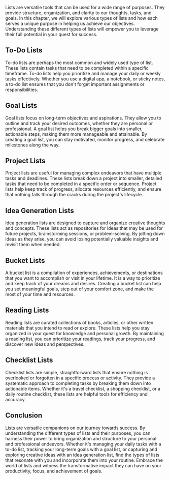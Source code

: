 
Lists are versatile tools that can be used for a wide range of purposes. They provide structure, organization, and clarity to our thoughts, tasks, and goals. In this chapter, we will explore various types of lists and how each serves a unique purpose in helping us achieve our objectives. Understanding these different types of lists will empower you to leverage their full potential in your quest for success.

To-Do Lists
-----------

To-do lists are perhaps the most common and widely used type of list. These lists contain tasks that need to be completed within a specific timeframe. To-do lists help you prioritize and manage your daily or weekly tasks effectively. Whether you use a digital app, a notebook, or sticky notes, a to-do list ensures that you don't forget important assignments or responsibilities.

Goal Lists
----------

Goal lists focus on long-term objectives and aspirations. They allow you to outline and track your desired outcomes, whether they are personal or professional. A goal list helps you break bigger goals into smaller, actionable steps, making them more manageable and attainable. By creating a goal list, you can stay motivated, monitor progress, and celebrate milestones along the way.

Project Lists
-------------

Project lists are useful for managing complex endeavors that have multiple tasks and deadlines. These lists break down a project into smaller, detailed tasks that need to be completed in a specific order or sequence. Project lists help keep track of progress, allocate resources efficiently, and ensure that nothing falls through the cracks during the project's lifecycle.

Idea Generation Lists
---------------------

Idea generation lists are designed to capture and organize creative thoughts and concepts. These lists act as repositories for ideas that may be used for future projects, brainstorming sessions, or problem-solving. By jotting down ideas as they arise, you can avoid losing potentially valuable insights and revisit them when needed.

Bucket Lists
------------

A bucket list is a compilation of experiences, achievements, or destinations that you want to accomplish or visit in your lifetime. It is a way to prioritize and keep track of your dreams and desires. Creating a bucket list can help you set meaningful goals, step out of your comfort zone, and make the most of your time and resources.

Reading Lists
-------------

Reading lists are curated collections of books, articles, or other written materials that you intend to read or explore. These lists help you stay organized in your quest for knowledge and personal growth. By maintaining a reading list, you can prioritize your readings, track your progress, and discover new ideas and perspectives.

Checklist Lists
---------------

Checklist lists are simple, straightforward lists that ensure nothing is overlooked or forgotten in a specific process or activity. They provide a systematic approach to completing tasks by breaking them down into actionable items. Whether it's a travel checklist, a shopping checklist, or a daily routine checklist, these lists are helpful tools for efficiency and accuracy.

Conclusion
----------

Lists are versatile companions on our journey towards success. By understanding the different types of lists and their purposes, you can harness their power to bring organization and structure to your personal and professional endeavors. Whether it's managing your daily tasks with a to-do list, tracking your long-term goals with a goal list, or capturing and exploring creative ideas with an idea generation list, find the types of lists that resonate with you and incorporate them into your routine. Embrace the world of lists and witness the transformative impact they can have on your productivity, focus, and achievement of goals.
